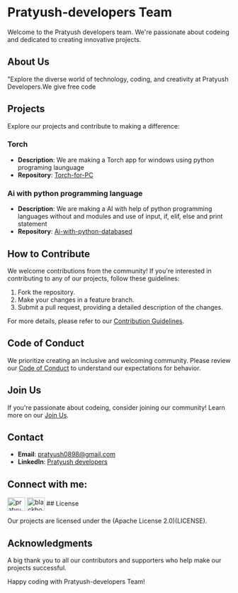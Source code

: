 # Pratyush-developers Team

Welcome to the Pratyush developers team. We're passionate about codeing and dedicated to creating innovative projects.

## About Us

"Explore the diverse world of technology, coding, and creativity at Pratyush Developers.We give free code
## Projects

Explore our projects and contribute to making a difference:

### Torch

- **Description**: We are making a Torch app for windows using python programing launguage
- **Repository**: [Torch-for-PC](https://github.com/Pratyush-developers/Torch-for-P.C)

### Ai with python programming language

- **Description**: We are making a AI with help of python programming languages without and modules and use of input, if, elif, else and print statement
- **Repository**: [Ai-with-python-databased](https://github.com/Pratyush-developers/Ai-with-python-databased)

## How to Contribute

We welcome contributions from the community! If you're interested in contributing to any of our projects, follow these guidelines:

1. Fork the repository.
2. Make your changes in a feature branch.
3. Submit a pull request, providing a detailed description of the changes.

For more details, please refer to our [Contribution Guidelines](CONTRIBUTING.md).

## Code of Conduct

We prioritize creating an inclusive and welcoming community. Please review our [Code of Conduct](CODE_OF_CONDUCT.md) to understand our expectations for behavior.

## Join Us

If you're passionate about codeing, consider joining our community! Learn more on our [Join Us](https://pratyushdevs.wordpress.com/join/).

## Contact

- **Email**: pratyush0898@gmail.com
- **LinkedIn**: [Pratyush developers](https://www.linkedin.com/groups/9556127/)

## Connect with me:
<p align="left">
<a href="https://www.linkedin.com/groups/9556127/" target="blank"><img align="center" src="https://raw.githubusercontent.com/rahuldkjain/github-profile-readme-generator/master/src/images/icons/Social/linked-in-alt.svg" alt="pratyush0898" height="30" width="40" /></a>
<a href="https://www.youtube.com/@Pratyush-developers" target="blank"><img align="center" src="https://raw.githubusercontent.com/rahuldkjain/github-profile-readme-generator/master/src/images/icons/Social/youtube.svg" alt="blackboyz95" height="30" width="40" /></a>
## License

Our projects are licensed under the (Apache License 2.0)(LICENSE).

## Acknowledgments

A big thank you to all our contributors and supporters who help make our projects successful.

Happy coding with Pratyush-developers Team!
